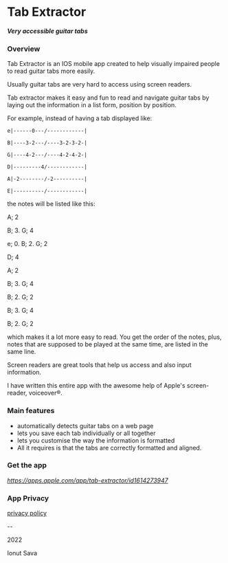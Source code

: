 # Tab Extractor

**_Very accessible guitar tabs_**

### **Overview**

Tab Extractor is an IOS mobile app created to help visually impaired people to read guitar tabs more easily.

Usually guitar tabs are very hard to access using screen readers.

Tab extractor makes it easy and fun to read and navigate guitar tabs by laying out the information in a list form, position by position.

For example, instead of having a tab displayed like:

`e|------0---/------------|`

`B|----3-2---/----3-2-3-2-|`

`G|----4-2---/----4-2-4-2-|`

`D|---------4/------------|`

`A|-2--------/-2----------|`

`E|----------/------------|`

the notes will be listed like this:

A; 2

B; 3. G; 4

e; 0. B; 2. G; 2

D; 4

A; 2

B; 3. G; 4

B; 2. G; 2

B; 3. G; 4

B; 2. G; 2

which makes it a lot more easy to read.
You get the order of the notes, plus, notes that are supposed to be played at the same time, are listed in the same line.

Screen readers are great tools that help us access and also input information.

I have written this entire app with the awesome help of Apple's screen-reader, voiceover®.

### **Main features**

- automatically detects guitar tabs on a web page
- lets you save each tab individually or all together
- lets you customise the way the information is formatted
- All it requires is that the tabs are correctly formatted and aligned.

### **Get the app**

_https://apps.apple.com/app/tab-extractor/id1614273947_

### **App Privacy**

[privacy policy](privacypolicy.html)

--

2022

Ionut Sava
